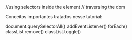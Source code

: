 //using selectors inside the element
// traversing the dom


Conceitos importantes tratados nesse tutorial:

document.querySelectorAll()
addEventListener()
forEach()
classList.remove()
classList.toggle()